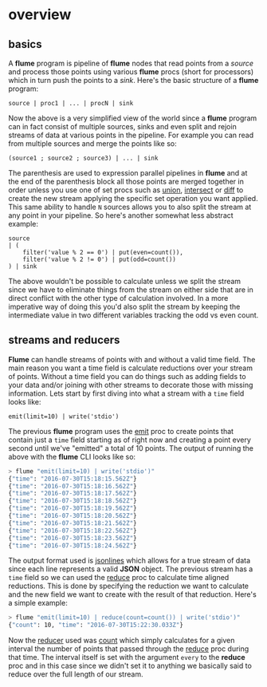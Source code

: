 # overview

## basics

A **flume** program is pipeline of **flume** nodes that read points from a *source*
and process those points using various **flume** procs (short for processors)
which in turn push the points to a *sink*. Here's the basic structure of a
**flume** program:

    source | proc1 | ... | procN | sink

Now the above is a very simplified view of the world since a **flume** program
can in fact consist of multiple sources, sinks and even split and rejoin
streams of data at various points in the pipeline. For example you can read
from multiple sources and merge the points like so:

    (source1 ; source2 ; source3) | ... | sink

The parenthesis are used to expression parallel pipelines in **flume** and at
the end of the parenthesis block all those points are merged together in order
unless you use one of set procs such as [union](procs/union.md),
[intersect](procs/intersect.md) or [diff](procs/diff.md) to create the new 
stream applying the specific set operation you want applied. This same 
ability to handle `N` sources allows you to also split the stream at any point
in your pipeline. So here's another somewhat less abstract example:

    source
    | (
        filter('value % 2 == 0') | put(even=count()),
        filter('value % 2 != 0') | put(odd=count())
    ) | sink

The above wouldn't be possible to calculate unless we split the stream since
we have to eliminate things from the stream on either side that are in direct
conflict with the other type of calculation involved. In a more imperative 
way of doing this you'd also split the stream by keeping the intermediate value
in two different variables tracking the odd vs even count.

## streams and reducers

**Flume** can handle streams of points with and without a valid time field. The
main reason you want a time field is calculate reductions over your stream of
points. Without a time field you can do things such as adding fields to your
data and/or joining with other streams to decorate those with missing
information. Lets start by first diving into what a stream with a `time` field
looks like:

```
emit(limit=10) | write('stdio')
```

The previous **flume** program uses the [emit](sources/emit) proc to create
points that contain just a `time` field starting as of right now and creating
a point every second until we've "emitted" a total of 10 points. The output
of running the above with the **flume** CLI looks like so:

```bash
> flume "emit(limit=10) | write('stdio')"
{"time": "2016-07-30T15:18:15.562Z"}
{"time": "2016-07-30T15:18:16.562Z"}
{"time": "2016-07-30T15:18:17.562Z"}
{"time": "2016-07-30T15:18:18.562Z"}
{"time": "2016-07-30T15:18:19.562Z"}
{"time": "2016-07-30T15:18:20.562Z"}
{"time": "2016-07-30T15:18:21.562Z"}
{"time": "2016-07-30T15:18:22.562Z"}
{"time": "2016-07-30T15:18:23.562Z"}
{"time": "2016-07-30T15:18:24.562Z"}
```

The output format used is [jsonlines](http://jsonlines.org/) which allows for a
true stream of data since each line represents a valid **JSON** object. The 
previous stream has a `time` field so we can used the [reduce](procs/reduce)
proc to calculate time aligned reductions. This is done by specifying the 
reduction we want to calculate and the new field we want to create with the
result of that reduction. Here's a simple example:

```bash
> flume "emit(limit=10) | reduce(count=count()) | write('stdio')"
{"count": 10, "time": "2016-07-30T15:22:30.033Z"}
```

Now the [reducer](reducer/reducers/) used was [count](reduce/reducers/count)
which simply calculates for a given interval the number of points that passed
through the [reduce](procs/reduce/) proc during that time. The interval itself
is set with the argument `every` to the **reduce** proc and in this case since
we didn't set it to anything we basically said to reduce over the full length
of our stream.
